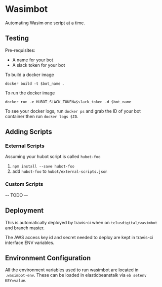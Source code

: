 # Wasimbot

Automating Wasim one script at a time.

## Testing

Pre-requisites:

- A name for your bot
- A slack token for your bot

To build a docker image

```
docker build -t $bot_name .
```

To run the docker image

```
docker run -e HUBOT_SLACK_TOKEN=$slack_token -d $bot_name
```

To see your docker logs, run `docker ps` and grab the ID of your bot container then run `docker logs $ID`.

## Adding Scripts

### External Scripts

Assuming your hubot script is called `hubot-foo`

1. `npm install --save hubot-foo`
2.  add `hubot-foo` to `hubot/external-scripts.json`

### Custom Scripts

-- TODO --

## Deployment

This is automatically deployed by travis-ci when on `telusdigital/wasimbot` and branch master.

The AWS access key id and secret needed to deploy are kept in travis-ci interface ENV variables.

## Environment Configuration

All the environment variables used to run wasimbot are located in `.wasimbot-env`. These can be loaded in elasticbeanstalk via `eb setenv KEY=value`.
